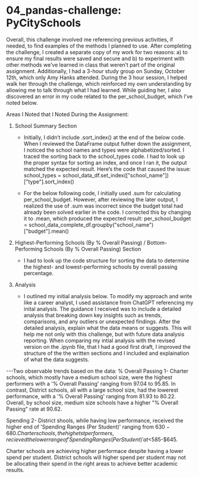 # 04_pandas-challenge: PyCitySchools


Overall, this challenge involved me referencing previous activities, if needed, to find examples of the methods I planned to use. After completing the challenge, I created a separate copy of my work for two reasons: a) to ensure my final results were saved and secure and b) to experiment with other methods we’ve learned in class that weren’t part of the original assignment. Additionally, I had a 3-hour study group on Sunday, October 12th, which only Amy Hanks attended. During the 3 hour session, I helped walk her through the challenge, which reinforced my own understanding by allowing me to talk through what I had learned. While guiding her, I also discovered an error in my code related to the per_school_budget, which I’ve noted below.

Areas I Noted that I Noted During the Assignment:
1. School Summary Section
    * Initially, I didn’t include .sort_index() at the end of the below code. When I reviewed the DataFrame output futher down the assignment, I noticed the school names and types were alphabetized/sorted. I traced the sorting back to the school_types code. I had to look up the proper syntax for sorting an index, and once I ran it, the output matched the expected result. Here’s the code that caused the issue:
    school_types = school_data_df.set_index(["school_name"])["type"].sort_index()

    * For the below following code, I initially used .sum for calculating per_school_budget. However, after reviewing the later output, I realized the use of .sum was incorrect since the budget total had already been solved earlier in the code. I corrected this by changing it to .mean, which produced the expected result:
    per_school_budget = school_data_complete_df.groupby("school_name")["budget"].mean()


2. Highest-Performing Schools (By % Overall Passing) / Bottom-Performing Schools (By % Overall Passing) Section
    * I had to look up the code structure for sorting the data to determine the highest- and lowest-performing schools by overall passing percentage.

3. Analysis 
    * I outlined my initial analysis below. To modify my approach and write like a career analyst, I used assistance from ChatGPT referencing my inital analysis. The guidance I received was to include a detailed analysis that breaking down key insights such as trends, comparisons, and any outliers or unexpected findings. After the detailed analysis, explain what the data means or suggests. This will help me not only with this challenge, but with future data analysis reporting.
    When comparing my intial analysis with the revised version on the .ipynb file, that I had a good first draft, I improved the structure of the the written sections and I included and explaination of what the data suggests. 
    
---Two observable trends based on the data:
% Overall Passing
1- Charter schools, which mostly have a medium school size, were the highest performers with a '% Overall Passing' ranging from 97.04 to 95.85. In contrast, District schools, all with a large school size, had the lowerest performance, with a  '% Overall Passing' ranging from 81.93 to 80.22. Overall, by school size, medium size schools have a higher "% Overall Passing" rate at 90.62. 

Spending
2- District shools, while having low performance, received the higher end of 'Spending Ranges (Per Student)' ranging from $630-680. Charter schools, the highetst performers, recieved the lower range of 'Spending Ranges (Per Student)' at <$585-$645. 

Charter schools are achieving higher performace despite having a lower spend per student. District schools will higher spend per student may not be allocating their spend in the right areas to achieve better academic results. 
